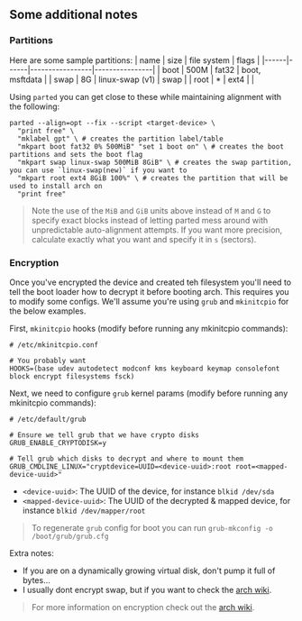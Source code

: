## Some additional notes

### Partitions

Here are some sample partitions:
| name | size | file system     | flags          |
|------|------|-----------------|----------------|
| boot | 500M | fat32           | boot, msftdata |
| swap | 8G   | linux-swap (v1) | swap           |
| root | *    | ext4            |                |

Using `parted` you can get close to these while maintaining alignment with the following:

```shell
parted --align=opt --fix --script <target-device> \
  "print free" \
  "mklabel gpt" \ # creates the partition label/table
  "mkpart boot fat32 0% 500MiB" "set 1 boot on" \ # creates the boot partitions and sets the boot flag
  "mkpart swap linux-swap 500MiB 8GiB" \ # creates the swap partition, you can use `linux-swap(new)` if you want to
  "mkpart root ext4 8GiB 100%" \ # creates the partition that will be used to install arch on
  "print free"
```

> Note the use of the `MiB` and `GiB` units above instead of `M` and `G` to specify exact blocks instead of letting parted mess around with unpredictable auto-alignment attempts. If you want more precision, calculate exactly what you want and specify it in `s` (sectors).

### Encryption

Once you've encrypted the device and created teh filesystem you'll need to tell the boot loader how to decrypt it before booting arch. This requires you to modify some configs. We'll assume you're using `grub` and `mkinitcpio` for the below examples.

First, `mkinitcpio` hooks (modify before running any mkinitcpio commands):
```shell
# /etc/mkinitcpio.conf

# You probably want
HOOKS=(base udev autodetect modconf kms keyboard keymap consolefont block encrypt filesystems fsck)
```

Next, we need to configure `grub` kernel params (modify before running any mkinitcpio commands):
```shell
# /etc/default/grub

# Ensure we tell grub that we have crypto disks
GRUB_ENABLE_CRYPTODISK=y

# Tell grub which disks to decrypt and where to mount them
GRUB_CMDLINE_LINUX="cryptdevice=UUID=<device-uuid>:root root=<mapped-device-uuid>"
```

- `<device-uuid>`: The UUID of the device, for instance `blkid /dev/sda`
- `<mapped-device-uuid>`: The UUID of the decrypted & mapped device, for instance `blkid /dev/mapper/root`

> To regenerate `grub` config for boot you can run `grub-mkconfig -o /boot/grub/grub.cfg`

Extra notes:
- If you are on a dynamically growing virtual disk, don't pump it full of bytes...
- I usually dont encrypt swap, but if you want to check the [arch wiki](https://wiki.archlinux.org/title/dm-crypt/Encrypting_an_entire_system).

> For more information on encryption check out the [arch wiki](https://wiki.archlinux.org/title/dm-crypt/Encrypting_an_entire_system).